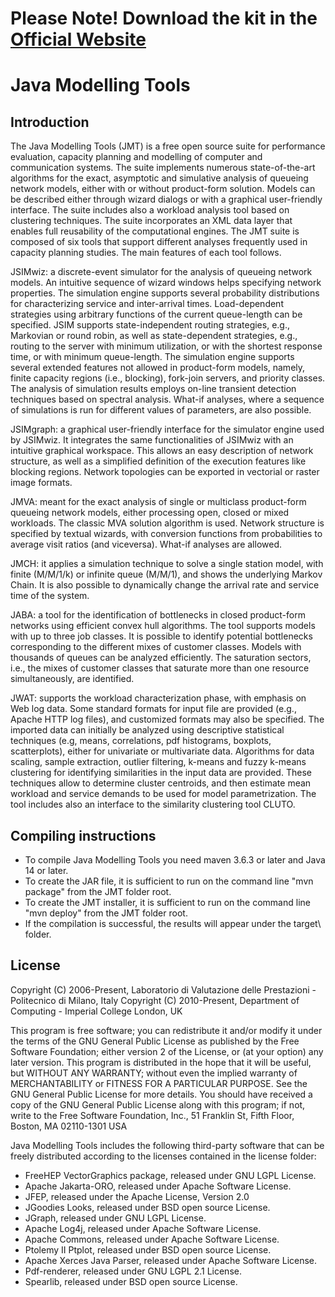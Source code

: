 # Please Note! Download the kit in the [Official Website](https://jmt.sourceforge.net/)


Java Modelling Tools 
====================

Introduction
------------
The Java Modelling Tools (JMT) is a free open source suite for performance evaluation, 
capacity planning and modelling of computer and communication systems. The suite implements 
numerous state-of-the-art algorithms for the exact, asymptotic and simulative analysis of 
queueing network models, either with or without product-form solution. Models can be described 
either through wizard dialogs or with a graphical user-friendly interface. The suite includes 
also a workload analysis tool based on clustering techniques. The suite incorporates an XML 
data layer that enables full reusability of the computational engines.
The JMT suite is composed of six tools that support different analyses frequently used in 
capacity planning studies. The main features of each tool follows.
 
JSIMwiz: a discrete-event simulator for the analysis of queueing network models. An intuitive 
sequence of wizard windows helps specifying network properties. The simulation engine supports 
several probability distributions for characterizing service and inter-arrival times. 
Load-dependent strategies using arbitrary functions of the current queue-length can be 
specified. JSIM supports state-independent routing strategies, e.g., Markovian or round robin, 
as well as state-dependent strategies, e.g., routing to the server with minimum utilization, 
or with the shortest response time, or with minimum queue-length. The simulation engine 
supports several extended features not allowed in product-form models, namely, finite capacity 
regions (i.e., blocking), fork-join servers, and priority classes. The analysis of simulation 
results employs on-line transient detection techniques based on spectral analysis. 
What-if analyses, where a sequence of simulations is run for different values of parameters, 
are also possible.
 
JSIMgraph: a graphical user-friendly interface for the simulator engine used by JSIMwiz. It 
integrates the same functionalities of JSIMwiz with an intuitive graphical workspace. This 
allows an easy description of network structure, as well as a simplified definition of 
the execution features like blocking regions. Network topologies can be exported in vectorial 
or raster image formats.
 
JMVA: meant for the exact analysis of single or multiclass product-form queueing 
network models, either processing open, closed or mixed workloads. The classic MVA solution 
algorithm is used. Network structure is specified by textual wizards, with conversion 
functions from probabilities to average visit ratios (and viceversa). What-if analyses are 
allowed.
 
JMCH: it applies a simulation technique to solve a single station model, with finite (M/M/1/k)
or infinite queue (M/M/1), and shows the underlying Markov Chain. It is also possible to 
dynamically change the arrival rate and service time of the system.
 
JABA: a tool for the identification of bottlenecks in closed product-form networks using 
efficient convex hull algorithms. The tool supports models with up to three job classes. 
It is possible to identify potential bottlenecks corresponding to the different mixes of 
customer classes. Models with thousands of queues can be analyzed efficiently. The saturation 
sectors, i.e., the mixes of customer classes that saturate more than one resource 
simultaneously, are identified.
 
JWAT: supports the workload characterization phase, with emphasis on Web log data. 
Some standard formats for input file are provided (e.g., Apache HTTP log files), and 
customized formats may also be specified. The imported data can initially be analyzed using 
descriptive statistical techniques (e.g, means, correlations, pdf histograms, boxplots, 
scatterplots), either for univariate or multivariate data. Algorithms for data scaling, 
sample extraction, outlier filtering, k-means and fuzzy k-means clustering for identifying 
similarities in the input data are provided. These techniques allow to determine cluster 
centroids, and then estimate mean workload and service demands to be used for model 
parametrization. The tool includes also an interface to the similarity clustering tool CLUTO.


Compiling instructions
----------------------
- To compile Java Modelling Tools you need maven 3.6.3 or later and Java 14 or later.
- To create the JAR file, it is sufficient to run on the command line "mvn package" from the JMT folder root.
- To create the JMT installer, it is sufficient to run on the command line "mvn deploy" from the JMT folder root.
- If the compilation is successful, the results will appear under the target\ folder.


License
-------
Copyright (C) 2006-Present, Laboratorio di Valutazione delle Prestazioni - Politecnico di Milano, Italy
Copyright (C) 2010-Present, Department of Computing - Imperial College London, UK

This program is free software; you can redistribute it and/or modify it under the terms 
of the GNU General Public License as published by the Free Software Foundation; either 
version 2 of the License, or (at your option) any later version. 
This program is distributed in the hope that it will be useful, but WITHOUT ANY WARRANTY;
without even the implied warranty of MERCHANTABILITY or FITNESS FOR A PARTICULAR PURPOSE. 
See the GNU General Public License for more details. 
You should have received a copy of the GNU General Public License along with this program;
if not, write to the Free Software Foundation, Inc., 51 Franklin St, Fifth Floor, Boston, 
MA 02110-1301 USA

Java Modelling Tools includes the following third-party software that can be freely 
distributed according to the licenses contained in the license folder:
- FreeHEP VectorGraphics package, released under GNU LGPL License.
- Apache Jakarta-ORO, released under Apache Software License.
- JFEP, released under the Apache License, Version 2.0
- JGoodies Looks, released under BSD open source License.
- JGraph, released under GNU LGPL License.
- Apache Log4j, released under Apache Software License.
- Apache Commons, released under Apache Software License.
- Ptolemy II Ptplot, released under BSD open source License.
- Apache Xerces Java Parser, released under Apache Software License.
- Pdf-renderer, released under GNU LGPL 2.1 License.
- Spearlib, released under BSD open source License.
